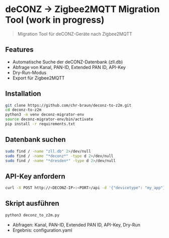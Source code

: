
# deCONZ → Zigbee2MQTT Migration Tool (work in progress)

> Migration Tool für deCONZ-Geräte nach Zigbee2MQTT

## Features
- Automatische Suche der deCONZ-Datenbank (zll.db)
- Abfrage von Kanal, PAN-ID, Extended PAN ID, API-Key
- Dry-Run-Modus
- Export für Zigbee2MQTT

## Installation
```bash
git clone https://github.com/chr-braun/deconz-to-z2m.git
cd deconz-to-z2m
python3 -m venv deconz-migrator-env
source deconz-migrator-env/bin/activate
pip install -r requirements.txt
```

## Datenbank suchen
```bash
sudo find / -name "zll.db" 2>/dev/null
sudo find / -name "*deconz*" -type d 2>/dev/null
sudo find / -name "*dresden*" -type d 2>/dev/null
```

## API-Key anfordern
```bash
curl -X POST http://<DECONZ-IP>:<PORT>/api -d '{"devicetype": "my_app"}'
```

## Skript ausführen
```bash
python3 deconz_to_z2m.py
```

- Abfragen: Kanal, PAN-ID, Extended PAN ID, API-Key, Dry-Run
- Ergebnis: configuration.yaml

